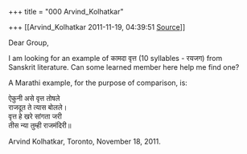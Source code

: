 +++
title = "000 Arvind_Kolhatkar"

+++
[[Arvind_Kolhatkar	2011-11-19, 04:39:51 [Source](https://groups.google.com/g/samskrita/c/pXfJHrvRj-c)]]



Dear Group,

I am looking for an example of कामदा वृत्त (10 syllables - रयजग) from  
Sanskrit literature. Can some learned member here help me find one?

A Marathi example, for the purpose of comparison, is:

ऐकुनी असे वृत्त तोषले  
राजदूत ते त्यास बोलले।  
वृत्त हे खरे सांगता जरी  
तीस न्या तुम्ही राजमंदिरी॥

Arvind Kolhatkar, Toronto, November 18, 2011.

